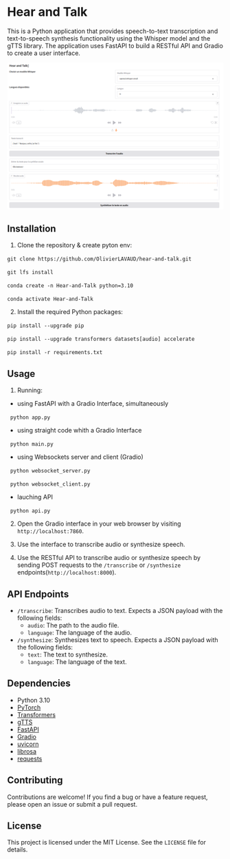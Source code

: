# Hear and Talk

This is a Python application that provides speech-to-text transcription and text-to-speech synthesis functionality using the Whisper model and the gTTS library. The application uses FastAPI to build a RESTful API and Gradio to create a user interface.

![Hear and Talk interface](interface.png)

## Installation



1. Clone the repository & create pyton env:

```git clone https://github.com/OlivierLAVAUD/hear-and-talk.git```

```git lfs install```

```conda create -n Hear-and-Talk python=3.10```

```conda activate Hear-and-Talk```

2. Install the required Python packages: 

```pip install --upgrade pip```

```pip install --upgrade transformers datasets[audio] accelerate```

```pip install -r requirements.txt```


## Usage

1. Running:

- using FastAPI with a Gradio Interface, simultaneously

``` python app.py```

- using straight code whith a Gradio Interface

``` python main.py```

- using Websockets server and client (Gradio)

``` python websocket_server.py```

``` python websocket_client.py```

- lauching API
 
``` python api.py```

2. Open the Gradio interface in your web browser by visiting `http://localhost:7860`.

3. Use the interface to transcribe audio or synthesize speech.

4. Use the RESTful API to transcribe audio or synthesize speech by sending POST requests to the `/transcribe` or `/synthesize` endpoints(`http://localhost:8000`).

## API Endpoints

- `/transcribe`: Transcribes audio to text. Expects a JSON payload with the following fields:
  - `audio`: The path to the audio file.
  - `language`: The language of the audio.
- `/synthesize`: Synthesizes text to speech. Expects a JSON payload with the following fields:
  - `text`: The text to synthesize.
  - `language`: The language of the text.

## Dependencies

- Python 3.10
- [PyTorch](https://pytorch.org/get-started/locally/)
- [Transformers](https://huggingface.co/transformers/)
- [gTTS](https://pypi.org/project/gTTS/)
- [FastAPI](https://fastapi.tiangolo.com/)
- [Gradio](https://gradio.app/)
- [uvicorn](https://www.uvicorn.org/)
- [librosa](https://librosa.org/doc/main/index.html)
- [requests](https://docs.python-requests.org/en/master/)

## Contributing

Contributions are welcome! If you find a bug or have a feature request, please open an issue or submit a pull request.

## License

This project is licensed under the MIT License. See the `LICENSE` file for details.
